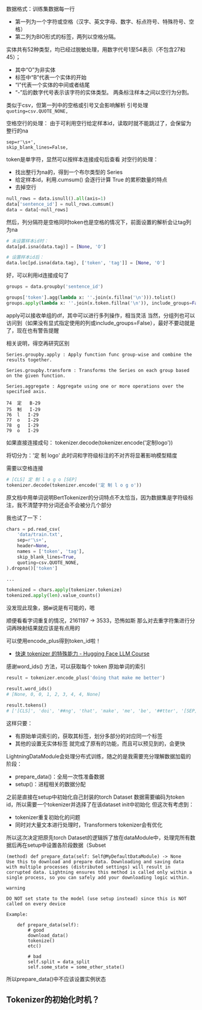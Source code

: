 
数据格式：训练集数据每一行
- 第一列为一个字符或空格（汉字、英文字母、数字、标点符号、特殊符号、空格）
- 第二列为BIO形式的标签，两列以空格分隔。

实体共有52种类型，均已经过脱敏处理，用数字代号1至54表示（不包含27和45）；
- 其中“O”为非实体
- 标签中“B”代表一个实体的开始
- “I”代表一个实体的中间或者结尾
- “-”后的数字代号表示该字符的实体类型。
两条标注样本之间以空行为分割。

类似于csv，但第一列中的空格或引号又会影响解析
引号处理
`quoting=csv.QUOTE_NONE,`

空格空行的处理：
由于可利用空行给定样本id，读取时就不能跳过了，会保留为整行的na
```
sep=r'\s+',
skip_blank_lines=False,
```


token是单字符，显然可以按样本连接成句后查看
对空行的处理：
- 找出整行为na的，得到一个布尔类型的 Series 
- 给定样本id，利用.cumsum() 会逐行计算 True 的累积数量的特点
- 去掉空行
```py
null_rows = data.isnull().all(axis=1)
data['sentence_id'] = null_rows.cumsum()
data = data[~null_rows]
```

然后，列分隔符是空格同时token也是空格的情况下，前面设置的解析会让tag列为na
```py
# 未设置样本id时：
data[pd.isna(data.tag)] = [None, 'O']

# 设置样本id后：
data.loc[pd.isna(data.tag), ['token', 'tag']] = [None, 'O']
```

好，可以利用id连接成句了
```py
groups = data.groupby('sentence_id')

groups['token'].agg(lambda x: ''.join(x.fillna('\n'))).tolist()
groups.apply(lambda x: ''.join(x.token.fillna('\n')), include_groups=False).tolist()
```

apply可以接收单组的df，其中可以进行多列操作，相当灵活
当然，分组列也可以访问到（如果没有显式指定使用的列或include_groups=False），最好不要动就是了，现在也有警告提醒

相关说明，得空再研究区别
```
Series.groupby.apply : Apply function func group-wise and combine the results together.

Series.groupby.transform : Transforms the Series on each group based on the given function.

Series.aggregate : Aggregate using one or more operations over the specified axis.
```


```
74	定	B-29
75	制	I-29
76	l	I-29
77	o	I-29
78	g	I-29
79	o	I-29
```

如果直接连接成句：
tokenizer.decode(tokenizer.encode('定制logo'))

将切分为：'定 制 logo'
此时词和字符级标注的不对齐将显著影响模型精度

需要以空格连接
```py
# [CLS] 定 制 l o g o [SEP]
tokenizer.decode(tokenizer.encode('定 制 l o g o'))
```

原文档中用单词说明BertTokenizer的分词特点不太恰当，因为数据集是字符级标注，我不清楚字符分词还会不会被分几个部分


我也试了一下：
```py
chars = pd.read_csv(
    'data/train.txt',
    sep=r'\s+',
    header=None,
    names = ['token', 'tag'],
    skip_blank_lines=True, 
    quoting=csv.QUOTE_NONE,
).dropna()['token']

...

tokenized = chars.apply(tokenizer.tokenize)
tokenized.apply(len).value_counts()
```

没发现此现象，据~~ai~~说是有可能的，嗯

顺便看看字词重复的情况，2161197 -> 3533，恐怖如斯
那么对去重字符集进行分词再映射结果就应该是有点用的


可以使用encode_plus得到token_id啦！
- [快速 tokenizer 的特殊能力 - Hugging Face LLM Course](https://huggingface.co/learn/llm-course/zh-CN/chapter6/3)

感谢word_ids() 方法，可以获取每个 token 原始单词的索引

```py
result = tokenizer.encode_plus('doing that make me better')

result.word_ids() 
# [None, 0, 0, 1, 2, 3, 4, 4, None]

result.tokens()
# ['[CLS]', 'doi', '##ng', 'that', 'make', 'me', 'be', '##tter', '[SEP]']

```

这样只要：
- 有原始单词索引的，获取其标签，划分多部分的对应同一个标签
- 其他的设置无实体标签
就完成了原有的功能，而且可以预见到的，会更快




LightningDataModule会处理分布式训练，随之的是我需要充分理解数据加载的阶段：
- prepare_data()：全局一次性准备数据
- setup()：进程相关的数据分配

之前是直接在setup中初始化自己封装的torch Dataset
数据需要编码为token id，所以需要一个tokenizer并选择了在该dataset init中初始化
但这次有考虑到：
- tokenizer重复初始化的问题
- 同时对大量文本进行处理时，Transformers tokenizer会有优化

所以这次决定把原先torch Dataset的逻辑拆了放在dataModule中，处理完所有数据后再在setup中设置各阶段数据（Subset


```
(method) def prepare_data(self: Self@MyDefaultDataModule) -> None
Use this to download and prepare data. Downloading and saving data with multiple processes (distributed settings) will result in corrupted data. Lightning ensures this method is called only within a single process, so you can safely add your downloading logic within.

warning

DO NOT set state to the model (use setup instead) since this is NOT called on every device

Example:

    def prepare_data(self):
        # good
        download_data()
        tokenize()
        etc()

        # bad
        self.split = data_split
        self.some_state = some_other_state()

```

所以prepare_data()中不应该设置实例状态


Tokenizer的初始化时机？
- 